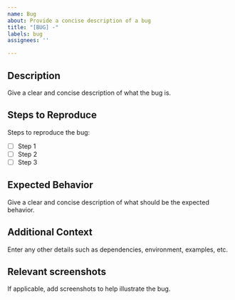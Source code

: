 ```yaml
---
name: Bug
about: Provide a concise description of a bug
title: "[BUG] -"
labels: bug
assignees: ''

---
```


## Description
Give a clear and concise description of what the bug is.

## Steps to Reproduce
Steps to reproduce the bug:
- [ ] Step 1
- [ ] Step 2
- [ ] Step 3

## Expected Behavior
Give a clear and concise description of what should be the expected behavior.

## Additional Context
Enter any other details such as dependencies, environment, examples, etc.

## Relevant screenshots
If applicable, add screenshots to help illustrate the bug.

